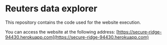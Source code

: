Reuters data explorer
=====================

This repository contains the code used for the website execution.

You can access the website at the following address: [https://secure-ridge-94430.herokuapp.com](https://secure-ridge-94430.herokuapp.com)
